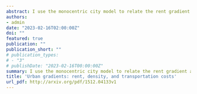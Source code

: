 ```yaml
---
abstract: I use the monocentric city model to relate the rent gradient and the density gradient to a third gradient describing transportation costs. I estimate rent gradients for 734 cities world\-wide using internationally comparable data on Airbnb objects. The average elasticity of rent to distance to the city center is -0.06. Rent gradients are less pronounced in cities that are smaller, situated by a large body of water, or located in upper-middle-income countries. Density gradients are more negative than rent gradients for most cities. Combining the two, I estimate the elasticity of transportation costs to distance to the city center to be around 0.3 on average, which implies a concave transportation cost function. This procedure relates closely to an approach Duranton and Puga (2022) use to determine their model's urban cost parameter. While I precisely match their estimate of 0.07 for the United States, my global estimate of 0.3 suggests that the US might be an outlier.
authors:
- admin
date: "2023-02-16T02:00:00Z"
doi: ""
featured: true
publication: ""
publication_short: ""
# publication_types:
# - "3"
# publishDate: "2023-02-16T00:00:00Z"
summary: I use the monocentric city model to relate the rent gradient and the density gradient to a third gradient describing transportation costs. I estimate rent gradients for 734 cities world\-wide using internationally comparable data on Airbnb objects. The average elasticity of rent to distance to the city center is -0.06. Rent gradients are less pronounced in cities that are smaller, situated by a large body of water, or located in upper-middle-income countries. Density gradients are more negative than rent gradients for most cities. Combining the two, I estimate the elasticity of transportation costs to distance to the city center to be around 0.3 on average, which implies a concave transportation cost function. This procedure relates closely to an approach Duranton and Puga (2022) use to determine their model's urban cost parameter. While I precisely match their estimate of 0.07 for the United States, my global estimate of 0.3 suggests that the US might be an outlier.
title: 'Urban gradients: rent, density, and transportation costs'
url_pdf: http://arxiv.org/pdf/1512.04133v1
---
```


